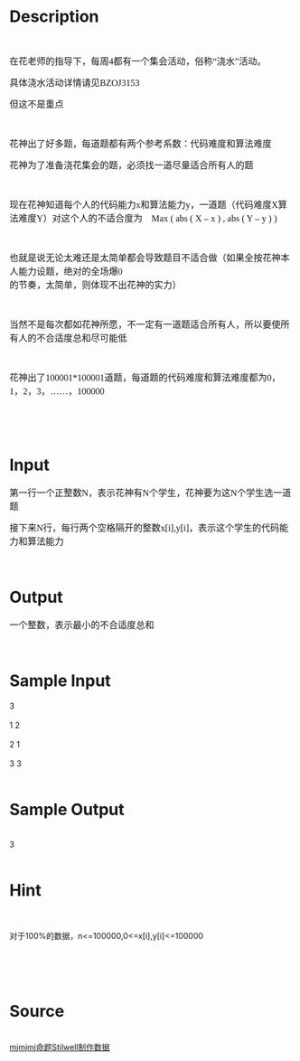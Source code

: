 
# Description

<div class="content"><p class="MsoNormal" align="center" style="text-align:center"></p>
<p><span style="font-size: medium; "> </span></p>
<p class="MsoNormal" align="center" style="text-align:center"><font face="宋体"><b><br/>
</b></font></p>
<p></p>
<p class="MsoNormal"><span style="font-size: medium; "><span style="font-family: 宋体; ">在花老师的指导下，每周</span><span lang="EN-US" style="font-family: &#39;Bookman Old Style&#39;; ">4</span><span style="font-family: 宋体; ">都有一个集会活动，俗称“浇水”活动。</span></span><span lang="EN-US" style="font-family:&#34;Bookman Old Style&#34;"><o:p></o:p></span></p>
<p class="MsoNormal"><span style="font-size: medium; "><span style="font-family: 宋体; ">具体浇水活动详情请见</span><span lang="EN-US" style="font-family: &#39;Bookman Old Style&#39;; ">BZOJ3153</span></span><span lang="EN-US" style="font-family:&#34;Bookman Old Style&#34;"><o:p></o:p></span></p>
<p class="MsoNormal"><span style="font-size: medium; "><span style="font-family: 宋体; ">但这不是重点</span></span><span lang="EN-US" style="font-family:&#34;Bookman Old Style&#34;"><o:p></o:p></span></p>
<p class="MsoNormal"><span style="font-size: medium; "><span lang="EN-US" style="font-family: &#39;Bookman Old Style&#39;; "><o:p> </o:p></span></span><span lang="EN-US" style="font-family:&#34;Bookman Old Style&#34;"><o:p></o:p></span></p>
<p class="MsoNormal"><span style="font-size: medium; "><span style="font-family: 宋体; ">花神出了好多题，每道题都有两个参考系数：代码难度和算法难度</span></span><span lang="EN-US" style="font-family:&#34;Bookman Old Style&#34;"><o:p></o:p></span></p>
<p class="MsoNormal"><span style="font-size: medium; "><span style="font-family: 宋体; ">花神为了准备浇花集会的题，必须找一道尽量适合所有人的题</span></span><span lang="EN-US" style="font-family:&#34;Bookman Old Style&#34;"><o:p></o:p></span></p>
<p class="MsoNormal"><span style="font-size: medium; "><span lang="EN-US" style="font-family: &#39;Bookman Old Style&#39;; "><o:p> </o:p></span></span><span lang="EN-US" style="font-family:&#34;Bookman Old Style&#34;"><o:p></o:p></span></p>
<p class="MsoNormal"><span style="font-size: medium; "><span style="font-family: 宋体; ">现在花神知道每个人的代码能力</span><span lang="EN-US" style="font-family: &#39;Bookman Old Style&#39;; ">x</span><span style="font-family: 宋体; ">和算法能力</span><span lang="EN-US" style="font-family: &#39;Bookman Old Style&#39;; ">y</span><span style="font-family: 宋体; ">，一道题（代码难度</span><span lang="EN-US" style="font-family: &#39;Bookman Old Style&#39;; ">X</span><span style="font-family: 宋体; ">算法难度</span><span lang="EN-US" style="font-family: &#39;Bookman Old Style&#39;; ">Y</span><span style="font-family: 宋体; ">）对这个人的不适合度为</span><span lang="EN-US" style="font-family: &#39;Bookman Old Style&#39;; ">    Max ( abs ( X </span><span style="font-family: 宋体; ">–</span><span lang="EN-US" style="font-family: &#39;Bookman Old Style&#39;; "> x ) , abs ( Y </span><span style="font-family: 宋体; ">–</span><span lang="EN-US" style="font-family: &#39;Bookman Old Style&#39;; "> y ) )</span></span><span lang="EN-US" style="font-family:&#34;Bookman Old Style&#34;"><o:p></o:p></span></p>
<p class="MsoNormal"><span style="font-size: medium; "><span lang="EN-US" style="font-family: &#39;Bookman Old Style&#39;; "><o:p> </o:p></span></span><span lang="EN-US" style="font-family:&#34;Bookman Old Style&#34;"><o:p></o:p></span></p>
<p class="MsoNormal"><span style="font-size: medium; "><span style="font-family: 宋体; ">也就是说无论太难还是太简单都会导致题目不适合做（如果全按花神本人能力设题，绝对的全场爆</span><span lang="EN-US" style="font-family: &#39;Bookman Old Style&#39;; ">0</span><span style="font-family: 宋体; ">的节奏，太简单，则体现不出花神的实力）</span></span><span lang="EN-US" style="font-family:&#34;Bookman Old Style&#34;"><o:p></o:p></span></p>
<p class="MsoNormal"><span style="font-size: medium; "><span lang="EN-US" style="font-family: &#39;Bookman Old Style&#39;; "><o:p> </o:p></span></span><span lang="EN-US" style="font-family:&#34;Bookman Old Style&#34;"><o:p></o:p></span></p>
<p class="MsoNormal"><span style="font-size: medium; "><span style="font-family: 宋体; ">当然不是每次都如花神所愿，不一定有一道题适合所有人，所以要使所有人的不合适度总和尽可能低</span></span><span lang="EN-US" style="font-family:&#34;Bookman Old Style&#34;"><o:p></o:p></span></p>
<p class="MsoNormal"><span style="font-size: medium; "><span lang="EN-US" style="font-family: &#39;Bookman Old Style&#39;; "><o:p> </o:p></span></span><span lang="EN-US" style="font-family:&#34;Bookman Old Style&#34;"><o:p></o:p></span></p>
<p class="MsoNormal"><span style="font-size: medium; "><span style="font-family: 宋体; ">花神出了</span><span lang="EN-US" style="font-family: &#39;Bookman Old Style&#39;; ">100001*100001</span><span style="font-family: 宋体; ">道题，每道题的代码难度和算法难度都为</span><span lang="EN-US" style="font-family: &#39;Bookman Old Style&#39;; ">0</span><span style="font-family: 宋体; ">，</span><span lang="EN-US" style="font-family: &#39;Bookman Old Style&#39;; ">1</span><span style="font-family: 宋体; ">，</span><span lang="EN-US" style="font-family: &#39;Bookman Old Style&#39;; ">2</span><span style="font-family: 宋体; ">，</span><span lang="EN-US" style="font-family: &#39;Bookman Old Style&#39;; ">3</span><span style="font-family: 宋体; ">，……，</span><span lang="EN-US" style="font-family: &#39;Bookman Old Style&#39;; ">100000</span></span><span lang="EN-US" style="font-family:&#34;Bookman Old Style&#34;"><o:p></o:p></span></p>
<p class="MsoNormal"><span style="font-size: medium; "><span lang="EN-US" style="font-family: &#39;Bookman Old Style&#39;; "><o:p> </o:p></span></span><span lang="EN-US" style="font-family:&#34;Bookman Old Style&#34;"><o:p></o:p></span></p>
<p class="MsoNormal"><font face="&#39;Bookman Old Style&#39;" size="3"><b><br/>
</b></font></p>
<p></p></div>

# Input

<div class="content"><p></p>
<div></div>
<div>
<p class="MsoNormal"><span style="font-size: medium; "><span style="font-family: 宋体; ">第一行一个正整数</span><span lang="EN-US" style="font-family: &#39;Bookman Old Style&#39;; ">N</span><span style="font-family: 宋体; ">，表示花神有</span><span lang="EN-US" style="font-family: &#39;Bookman Old Style&#39;; ">N</span><span style="font-family: 宋体; ">个学生，花神要为这</span><span lang="EN-US" style="font-family: &#39;Bookman Old Style&#39;; ">N</span><span style="font-family: 宋体; ">个学生选一道题</span></span><span lang="EN-US" style="font-family: &#39;Bookman Old Style&#39;; "><o:p></o:p></span></p>
<p class="MsoNormal"><span style="font-size: medium; "><span style="font-family: 宋体; ">接下来</span><span lang="EN-US" style="font-family: &#39;Bookman Old Style&#39;; ">N</span><span style="font-family: 宋体; ">行，每行两个空格隔开的整数</span><span lang="EN-US" style="font-family: &#39;Bookman Old Style&#39;; ">x[i],y[i]</span><span style="font-family: 宋体; ">，表示这个学生的代码能力和算法能力</span></span><span lang="EN-US" style="font-family: &#39;Bookman Old Style&#39;; "><o:p></o:p></span></p>
<p class="MsoNormal"><font face="&#39;Bookman Old Style&#39;" size="3"><b><br/>
</b></font></p>
<p class="MsoNormal"></p>
</div></div>

# Output

<div class="content"><p></p>
<div></div>
<div>
<p class="MsoNormal"><span style="font-size: medium; "><span style="font-family: 宋体; ">一个整数，表示最小的不合适度总和</span></span><span lang="EN-US" style="font-family: &#39;Bookman Old Style&#39;; "><o:p></o:p></span></p>
<p class="MsoNormal"><font face="&#39;Bookman Old Style&#39;" size="3"><b><br/>
</b></font></p>
<p class="MsoNormal"></p>
</div></div>

# Sample Input

<div class="content"><span class="sampledata">3<br/>
<br/>
1 2<br/>
<br/>
2 1<br/>
<br/>
3 3<br/>
<br/>
</span></div>

# Sample Output

<div class="content"><span class="sampledata"><br/>
3<br/>
<br/>
</span></div>

# Hint

<div class="content"><p></p><div></div><br/>
<div></div><br/>
<div>对于100%的数据，n&lt;=100000,0&lt;=x[i],y[i]&lt;=100000</div><br/>
<div></div><br/>
<div></div><br/>
<div></div><br/>
<p></p><p></p></div>

# Source

<div class="content"><p><a href="problemset.php?search=
mjmjmj命题Stilwell制作数据"><br/>
mjmjmj命题Stilwell制作数据</a></p></div>


